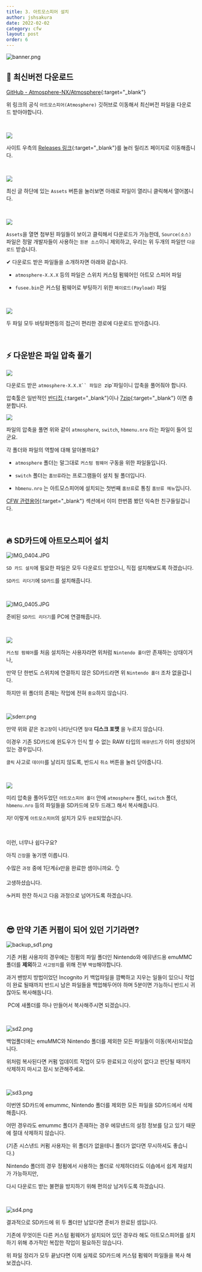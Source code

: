 ```yaml
---
title: 3. 아트모스피어 설치
author: jshsakura
date: 2022-02-02
category: cfw
layout: post
order: 6
---
```


![banner.png](../assets/images/2022-02-02-Atmosphere/e55d6fbb85ed72a515e20608f7b090e8ed51a81d.png)

## 💾 최신버전 다운로드

[GitHub - Atmosphere-NX/Atmosphere](https://github.com/Atmosphere-NX/Atmosphere){:target="\_blank"}

위 링크의 공식 `아트모스피어(Atmosphere)` 깃허브로 이동해서 최신버전 파일을 다운로드 받아야합니다.

<br>

![](../assets/images/2022-02-02-Atmosphere/2022-04-04-00-15-27-image.png)

사이트 우측의 [Releases 링크](https://github.com/Atmosphere-NX/Atmosphere/releases){:target="\_blank"}를 눌러 릴리즈 페이지로 이동해줍니다.

<br>

![](../assets/images/2022-02-02-Atmosphere/2022-04-04-00-18-21-image.png)

최신 글 하단에 있는 `Assets` 버튼을 눌러보면 아래로 파일이 열리니 클릭해서 열어봅니다.

<br>

![](../assets/images/2022-02-02-Atmosphere/2022-04-04-00-24-13-image.png)

`Assets`을 열면 첨부된 파일들이 보이고 클릭해서 다운로드가 가능한데, `Source(소스)` 파일은 정말 개발자들이 사용하는 `원본 소스`이니 제외하고, 우리는 위 두개의 파일만 `다운로드` 받습니다.

✔ 다운로드 받은 파일들을 소개하자면 아래와 같습니다.

- `atmosphere-X.X.X` 등의 파일은 스위치 커스텀 펌웨어인 아트모 스피어 파일

- `fusee.bin`은 커스텀 펌웨어로 부팅하기 위한 `페이로드(Payload)` 파일

<br>

![](../assets/images/2022-02-02-Atmosphere/2022-04-04-00-29-07-image.png)

두 파일 모두 바탕화면등의 접근이 편리한 경로에 다운로드 받아줍니다.

<br>

## ⚡ 다운받은 파일 압축 풀기

![](../assets/images/2022-02-02-Atmosphere/2022-04-04-00-29-55-image.png)

다운로드 받은 `atmosphere-X.X.X`` 파일은 `zip`파일이니 압축을 풀어줘야 합니다.

압축툴은 일반적인 [반디집 ](https://kr.bandisoft.com/bandizip/){:target="\_blank"}이나 [7zip](https://www.7-zip.org/){:target="\_blank"} 이면 충분합니다.

![](../assets/images/2022-02-02-Atmosphere/2022-04-04-00-34-01-image.png)

파일의 압축을 풀면 위와 같이 `atmosphere`, `switch`, `hbmenu.nro` 라는 파일이 들어 있군요. 

각 폴더와 파일의 역할에 대해 알아볼까요?

- `atmosphere` 폴더는 말그대로 `커스텀 펌웨어` 구동을 위한 파일들입니다.

- `switch` 폴더는 `홈브류`라는 프로그램들이 설치 될 폴더입니다.

- `hbmenu.nro` 는 아트모스피어에 설치되는 첫번째 `홈브류`로 통칭 `홈브류 메뉴`입니다.

[CFW 관련용어](/gitbook/pages/cfwterms/){:target="\_blank"} 섹션에서 이미 한번쯤 봤던 익숙한 친구들일겁니다.

<br>

## 🔥 SD카드에 아트모스피어 설치

![IMG_0404.JPG](../assets/images/2022-02-02-Atmosphere/35146a1d6324f3e123262560c503a3ef405c6b9a.JPG)

`SD 카드 설치`에 필요한 파일은 모두 다운로드 받았으니, 직접 설치해보도록 하겠습니다.

`SD카드 리더기`에 `SD카드`를 설치해줍니다.

<br>

![IMG_0405.JPG](../assets/images/2022-02-02-Atmosphere/7f0cbfbea54d322889d894b734374d4b9a5cd3b9.JPG)

준비된 `SD카드 리더기`를 PC에 연결해줍니다.

<br>

![](../assets/images/2022-02-02-Atmosphere/2022-04-04-01-58-05-image.png)

`커스텀 펌웨어`를 처음 설치하는 사용자라면 위처럼 `Nintendo 폴더`만 존재하는 상태이거나,

만약 단 한번도 스위치에 연결하지 않은 SD카드라면 위 `Nintendo 폴더` 조차 없을겁니다.

하지만 위 폴더의 존재는 작업에 전혀 `중요`하지 않습니다.

<br>

![sderr.png](../assets/images/2022-02-02-Atmosphere/bb758b521a1a3ee1fac99ff68f5d28f029287987.png)

만약 위와 같은 `경고창`이 나타난다면 `절대` **디스크 포맷** 을 누르지 않습니다.

이경우 기존 SD카드에 윈도우가 인식 할 수 없는 RAW 타입의 `에뮤낸드`가 이미 생성되어 있는 경우입니다.

`클릭` 사고로 `데이터`를 날리지 않도록, 반드시 `취소` 버튼을 눌러 닫아줍니다.

<br>

![](../assets/images/2022-02-02-Atmosphere/2022-04-04-02-02-33-image.png)

미리 압축을 풀어두었던 `아트모스피어 폴더` 안에 `atmosphere` 폴더, `switch` 폴더, `hbmenu.nro` 등의 파일들을 SD카드에 모두 드래그 해서 복사해줍니다.

자! 이렇게 `아트모스피어`의 설치가 모두 `완료`되었습니다.

<br>

이런, 너무나 쉽다구요?



아직 `긴장`을 놓기엔 이릅니다.



수많은 `과정` 중에 1단계👍만을 완료한 셈이니까요. 👌



고생하셨습니다.



☕커피 한잔 하시고 다음 과정으로 넘어가도록 하겠습니다.

<br>



## 😎 만약 기존 커펌이 되어 있던 기기라면?

![backup_sd1.png](../assets/images/2022-02-02-Atmosphere/78d345bf421536bfe82d69929aefeee520f4cbcf.png)

기존 커펌 사용자의 경우에는 정펌의 파일 폴더인 Nintendo와 에뮤낸드용 emuMMC 폴더를 **제외**하고 `사고방지`를 위해 전부 `백업`해야합니다.

과거 밴방지 방법이었던 Incognito 키 백업파일을 깜빡하고 지우는 일들이 있으니 작업이 완료 될때까지 반드시 남은 파일들을 백업해두어야 하며 5분이면 가능하니 반드시 귀찮아도 복사해둡니다.

 PC에 새폴더를 하나 만들어서 복사해주시면 되겠습니다.

<br>

![sd2.png](../assets/images/2022-02-02-Atmosphere/588f7064a01271f718d81efb61f731af1dd599a0.png)

백업폴더에는 emuMMC와 Nintendo 폴더를 제외한 모든 파일들이 이동(복사)되었습니다.

위처럼 복사된다면 커펌 업데이트 작업이 모두 완료되고 이상이 없다고 판단될 때까지 삭제하지 마시고 잠시 보관해주세요.

<br>

![sd3.png](../assets/images/2022-02-02-Atmosphere/11abb8718da0c66ae47e0f21b1e60f3bf976f002.png)



이번엔 SD카드에 emummc, Nintendo 폴더를 제외한 모든 파일을 SD카드에서 삭제해줍니다.

어떤 경우라도 emummc 폴더가 존재하는 경우 에뮤낸드의 설정 정보를 담고 있기 때문에 절대 삭제하지 않습니다.

(기존 시스낸드 커펌 사용자는 위 폴더가 없을테니 폴더가 없다면 무시하셔도 좋습니다.)

Nintendo 폴더의 경우 정펌에서 사용하는 폴더로 삭제하더라도 이숍에서 쉽게 재설치가 가능하지만,

다시 다운로드 받는 불편을 방지하기 위해 편의상 남겨두도록 하겠습니다.

<br>

![sd4.png](../assets/images/2022-02-02-Atmosphere/5218ffe6ebc89dbe719a2290637dfaface47816b.png)

결과적으로 SD카드에 위 두 폴더만 남았다면 준비가 완료된 셈입니다.

기존에 무엇이든 다른 커스텀 펌웨어가 설치되어 있던 경우라 해도 아트모스피어를 설치하기 위해 추가적인 복잡한 작업이 필요하진 않습니다.

위 파일 정리가 모두 끝났다면 이제 실제로 SD카드에 커스텀 펌웨어 파일들을 복사 해보겠습니다.
